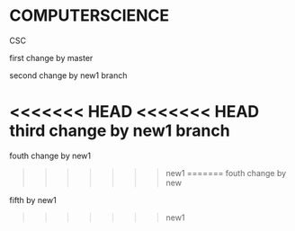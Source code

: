 # COMPUTERSCIENCE
CSC

first change by master

second change by new1 branch

<<<<<<< HEAD
<<<<<<< HEAD
third change by new1 branch
=======
fouth change by new1
>>>>>>> new1
=======
fouth change by new

fifth by new1
>>>>>>> new1
